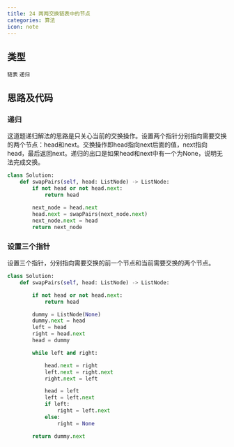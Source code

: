 ```yaml
---
title: 24 两两交换链表中的节点
categories: 算法
icon: note
---
```


## 类型

`链表` `递归`

## 思路及代码

### 递归

这道题递归解法的思路是只关心当前的交换操作。设置两个指针分别指向需要交换的两个节点：head和next。交换操作即head指向next后面的值，next指向head，最后返回next。递归的出口是如果head和next中有一个为None，说明无法完成交换。

```python
class Solution:
    def swapPairs(self, head: ListNode) -> ListNode:
        if not head or not head.next:
            return head
        
        next_node = head.next
        head.next = swapPairs(next_node.next)
        next_node.next = head
        return next_node
```

### 设置三个指针

设置三个指针，分别指向需要交换的前一个节点和当前需要交换的两个节点。

```python
class Solution:
    def swapPairs(self, head: ListNode) -> ListNode:

        if not head or not head.next:
            return head

        dummy = ListNode(None)
        dummy.next = head
        left = head
        right = head.next
        head = dummy

        while left and right:

            head.next = right
            left.next = right.next
            right.next = left

            head = left
            left = left.next
            if left:
                right = left.next
            else:
                right = None

        return dummy.next
```
